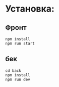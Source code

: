 # Установка:

## Фронт

```
npm install
npm run start
```

## бек

```
cd back
npm install 
npm run dev
```